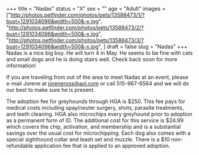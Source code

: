 +++
title = "Nadas"
status = "X"
sex = ""
age = "Adult"
images = ["http://photos.petfinder.com/photos/pets/13588473/1/?bust=1291034096&width=500&-x.jpg",
"http://photos.petfinder.com/photos/pets/13588473/2/?bust=1291034096&width=500&-x.jpg",
"http://photos.petfinder.com/photos/pets/13588473/3/?bust=1291034096&width=500&-x.jpg",
]
draft = false
slug = "Nadas"
+++
Nadas is a nice big boy.  He will turn 4 in May.  He seems to be fine with cats and small dogs and he is doing stairs well.   Check back soon for more information!


  If you are traveling from out of the area to meet Nadas at an event, please e-mail Jorene at joreneross@aol.com or call 515-967-6564 and we will do our best to make sure he is present.

The adoption fee for greyhounds through HGA is $250. This fee pays for medical costs including spay/neuter surgery, shots, parasite treatments, and teeth cleaning.  HGA also microchips every greyhound prior to adoption as a permanent form of ID.  The additional cost for this service is $24.99 which covers the chip, activation, and membership and is a substantial savings over the usual cost for microchipping.  Each dog also comes with a special sighthound collar and leash set and muzzle. There is a $10 non-refundable application fee that is applied to an approved adoption.
